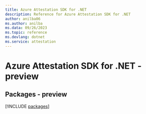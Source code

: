 ```yaml
---
title: Azure Attestation SDK for .NET
description: Reference for Azure Attestation SDK for .NET
author: anilba06
ms.author: anilba
ms.data: 09/26/2023
ms.topic: reference
ms.devlang: dotnet
ms.service: attestation
---
```

# Azure Attestation SDK for .NET - preview
## Packages - preview
[!INCLUDE [packages](attestation-index.md)]